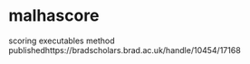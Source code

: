 # malhascore
scoring executables method publishedhttps://bradscholars.brad.ac.uk/handle/10454/17168
